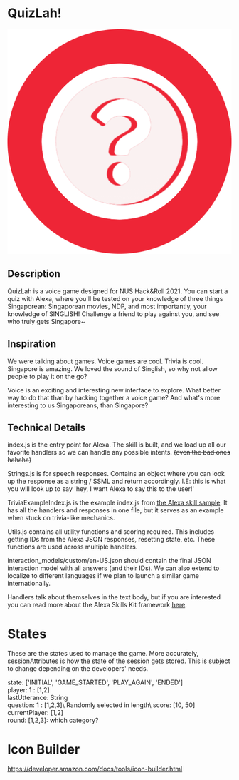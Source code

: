# QuizLah!

![QuizLah Icon](https://github.com/ryan-foo/hacknroll2021-voice/blob/main/icons/icon_512_A2Z.png?raw=true)

## Description

QuizLah is a voice game designed for NUS Hack&Roll 2021. You can start a quiz with Alexa, where you'll be tested on your knowledge of three things Singaporean: Singaporean movies, NDP, and most importantly, your knowledge of SINGLISH! Challenge a friend to play against you, and see who truly gets Singapore~

## Inspiration

We were talking about games. Voice games are cool. Trivia is cool. Singapore is amazing. We loved the sound of Singlish, so why not allow people to play it on the go?

Voice is an exciting and interesting new interface to explore. What better way to do that than by hacking together a voice game? And what's more interesting to us Singaporeans, than Singapore?

## Technical Details

index.js is the entry point for Alexa. The skill is built, and we load up all our favorite handlers so we can handle any possible intents. ~~(even the bad ones hahaha)~~

Strings.js is for speech responses. Contains an object where you can look up the response as a string / SSML and return accordingly. I.E: this is what you will look up to say 'hey, I want Alexa to say this to the user!'

TriviaExampleIndex.js is the example index.js from [the Alexa skill sample](https://github.com/alexa/skill-sample-nodejs-trivia/blob/en-US/instructions/2-lambda-function.md). It has all the handlers and responses in one file, but it serves as an example when stuck on trivia-like mechanics.

Utils.js contains all utility functions and scoring required. This includes getting IDs from the Alexa JSON responses, resetting state, etc. These functions are used across multiple handlers.

interaction_models/custom/en-US.json should contain the final JSON interaction model with all answers (and their IDs). We can also extend to localize to different languages if we plan to launch a similar game internationally.

Handlers talk about themselves in the text body, but if you are interested you can read more about the Alexa Skills Kit framework [here](https://developer.amazon.com/en-US/alexa/alexa-skills-kit?).

# States

These are the states used to manage the game. More accurately, sessionAttributes is how the state of the session gets stored. This is subject to change depending on the developers' needs.

state: ['INITIAL', 'GAME_STARTED', 'PLAY_AGAIN', 'ENDED']\
player: 1 : [1,2]\
lastUtterance: String\
question: 1 : [1,2,3]\ Randomly selected in length\ 
score: [10, 50]\
currentPlayer: [1,2]\
round: [1,2,3]: which category?

# Icon Builder

https://developer.amazon.com/docs/tools/icon-builder.html